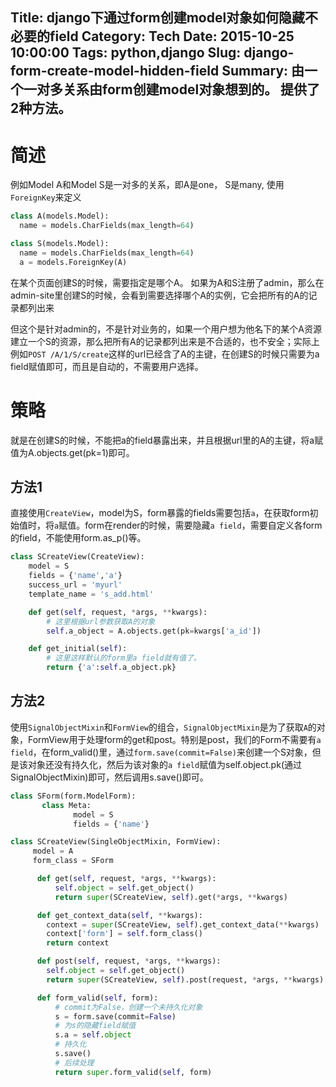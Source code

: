 Title: django下通过form创建model对象如何隐藏不必要的field
Category: Tech
Date: 2015-10-25 10:00:00
Tags: python,django
Slug: django-form-create-model-hidden-field
Summary: 由一个一对多关系由form创建model对象想到的。 提供了2种方法。
---

# 简述
例如Model A和Model S是一对多的关系，即A是one， S是many, 使用`ForeignKey`来定义
```python
class A(models.Model):
  name = models.CharFields(max_length=64)

class S(models.Model):
  name = models.CharFields(max_length=64)
  a = models.ForeignKey(A)
```


在某个页面创建S的时候，需要指定是哪个A。 如果为A和S注册了admin，那么在admin-site里创建S的时候，会看到需要选择哪个A的实例，它会把所有的A的记录都列出来

但这个是针对admin的，不是针对业务的，如果一个用户想为他名下的某个A资源建立一个S的资源，那么把所有A的记录都列出来是不合适的，也不安全；实际上例如`POST /A/1/S/create`这样的url已经含了A的主键，在创建S的时候只需要为a field赋值即可，而且是自动的，不需要用户选择。

# 策略
就是在创建S的时候，不能把a的field暴露出来，并且根据url里的A的主键，将a赋值为A.objects.get(pk=1)即可。

## 方法1
直接使用`CreateView`，model为S，form暴露的fields需要包括`a`，在获取form初始值时，将`a`赋值。form在render的时候，需要隐藏`a field`，需要自定义各form的field，不能使用form.as_p()等。

```python
class SCreateView(CreateView):
    model = S
    fields = {'name','a'}
    success_url = 'myurl'
    template_name = 's_add.html'

    def get(self, request, *args, **kwargs):
        # 这里根据url参数获取A的对象
        self.a_object = A.objects.get(pk=kwargs['a_id'])

    def get_initial(self):
        # 这里这样默认的form里a field就有值了。
        return {'a':self.a_object.pk}
```


## 方法2
使用`SignalObjectMixin`和`FormView`的组合，`SignalObjectMixin`是为了获取`A`的对象，FormView用于处理form的get和post。特别是post，我们的Form不需要有`a field`，在form_valid()里，通过`form.save(commit=False)`来创建一个S对象，但是该对象还没有持久化，然后为该对象的`a field`赋值为self.object.pk(通过SignalObjectMixin)即可，然后调用s.save()即可。

```python
class SForm(form.ModelForm):
       class Meta:
              model = S
              fields = {'name'}

class SCreateView(SingleObjectMixin, FormView):
     model = A
     form_class = SForm

      def get(self, request, *args, **kwargs):
          self.object = self.get_object()
          return super(SCreateView, self).get(*args, **kwargs)

      def get_context_data(self, **kwargs):
        context = super(SCreateView, self).get_context_data(**kwargs)
        context['form'] = self.form_class()
        return context

      def post(self, request, *args, **kwargs):
        self.object = self.get_object()
        return super(SCreateView, self).post(request, *args, **kwargs)

      def form_valid(self, form):
          # commit为False，创建一个未持久化对象
          s = form.save(commit=False)
          # 为s的隐藏field赋值
          s.a = self.object
          # 持久化
          s.save()
          # 后续处理
          return super.form_valid(self, form)
```